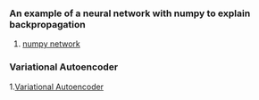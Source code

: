 ### An example of a neural network with numpy to explain backpropagation
1. [numpy network](https://github.com/FullSimplify/net_with_numpy/blob/master/net_numpy.ipynb)

### Variational Autoencoder 

1.[Variational Autoencoder](https://github.com/FullSimplify/Examples/blob/master/Introduction_to_Variational_Autoencoders.ipynb)

